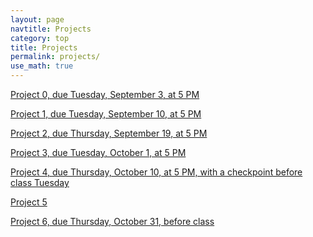 ```yaml
---
layout: page
navtitle: Projects
category: top
title: Projects
permalink: projects/
use_math: true
---
```


<a href="project0.html">Project 0, due Tuesday, September 3, at 5 PM</a> 

<a href="project1.html">Project 1, due Tuesday, September 10, at 5 PM</a> 

<a href="project2.html">Project 2, due Thursday, September 19, at 5 PM</a> 

<a href="project3.html">Project 3, due Tuesday, October 1, at 5 PM</a> 

<a href="project4.html">Project 4, due Thursday, October 10, at 5 PM, with a checkpoint before class Tuesday</a> 

<a href="project5.html">Project 5</a>

<a href="project6.html">Project 6, due Thursday, October 31, before class</a>

